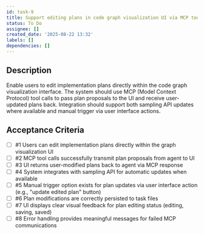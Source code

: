 ```yaml
---
id: task-9
title: Support editing plans in code graph visualization UI via MCP tools
status: To Do
assignee: []
created_date: '2025-08-22 13:32'
labels: []
dependencies: []
---
```


## Description

Enable users to edit implementation plans directly within the code graph visualization interface. The system should use MCP (Model Context Protocol) tool calls to pass plan proposals to the UI and receive user-updated plans back. Integration should support both sampling API updates where available and manual trigger via user interface actions.

## Acceptance Criteria

- [ ] #1 Users can edit implementation plans directly within the graph visualization UI
- [ ] #2 MCP tool calls successfully transmit plan proposals from agent to UI
- [ ] #3 UI returns user-modified plans back to agent via MCP response
- [ ] #4 System integrates with sampling API for automatic updates when available
- [ ] #5 Manual trigger option exists for plan updates via user interface action (e.g., "update edited plan" button)
- [ ] #6 Plan modifications are correctly persisted to task files
- [ ] #7 UI displays clear visual feedback for plan editing status (editing, saving, saved)
- [ ] #8 Error handling provides meaningful messages for failed MCP communications
